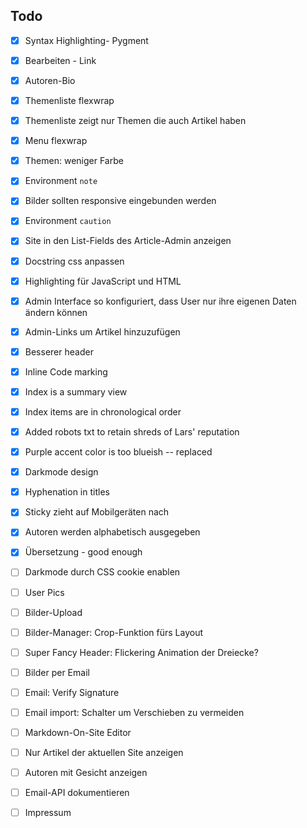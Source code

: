 Todo
----
 - [x] Syntax Highlighting- Pygment
 - [x] Bearbeiten - Link
 - [x] Autoren-Bio
 - [x] Themenliste flexwrap
 - [x] Themenliste zeigt nur Themen die auch Artikel haben
 - [x] Menu flexwrap
 - [x] Themen: weniger Farbe
 - [x] Environment ```note```
 - [x] Bilder sollten responsive eingebunden werden
 - [x] Environment ```caution```
 - [x] Site in den List-Fields des Article-Admin anzeigen
 - [x] Docstring css anpassen
 - [x] Highlighting für JavaScript und HTML
 - [x] Admin Interface so konfiguriert, dass User nur ihre eigenen Daten ändern können
 - [x] Admin-Links um Artikel hinzuzufügen
 - [x] Besserer header
 - [x] Inline Code marking
 - [x] Index is a summary view
 - [x] Index items are in chronological order
 - [x] Added robots txt to retain shreds of Lars' reputation
 - [x] Purple accent color is too  blueish -- replaced
 - [x] Darkmode design
 - [x] Hyphenation in titles
 - [x] Sticky zieht auf Mobilgeräten nach
 - [x] Autoren werden alphabetisch ausgegeben
 - [x] Übersetzung - good enough
 - [ ] Darkmode durch CSS cookie enablen
 - [ ] User Pics
 - [ ] Bilder-Upload
 - [ ] Bilder-Manager: Crop-Funktion fürs Layout
 - [ ] Super Fancy Header: Flickering Animation der Dreiecke?
 - [ ] Bilder per Email
 - [ ] Email: Verify Signature
 - [ ] Email import: Schalter um Verschieben zu vermeiden
 - [ ] Markdown-On-Site Editor
 - [ ] Nur Artikel der aktuellen Site anzeigen
 - [ ] Autoren mit Gesicht anzeigen
 - [ ] Email-API dokumentieren
 - [ ] Impressum

